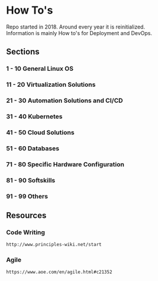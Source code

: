 # How To's

Repo started in 2018. Around every year it is reinitialized.  
Information is mainly How to's for Deployment and DevOps.

## Sections

###  1 - 10 General Linux OS
### 11 - 20 Virtualization Solutions
### 21 - 30 Automation Solutions and CI/CD 
### 31 - 40 Kubernetes
### 41 - 50 Cloud Solutions
### 51 - 60 Databases
### 71 - 80 Specific Hardware Configuration
### 81 - 90 Softskills
### 91 - 99 Others

## Resources

### Code Writing

```html
http://www.principles-wiki.net/start
```

### Agile

```html
https://www.aoe.com/en/agile.html#c21352
```
